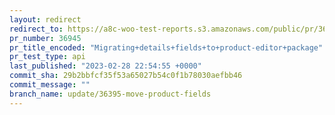 ```yaml
---
layout: redirect
redirect_to: https://a8c-woo-test-reports.s3.amazonaws.com/public/pr/36945/api/index.html
pr_number: 36945
pr_title_encoded: "Migrating+details+fields+to+product-editor+package"
pr_test_type: api
last_published: "2023-02-28 22:54:55 +0000"
commit_sha: 29b2bbfcf35f53a65027b54c0f1b78030aefbb46
commit_message: ""
branch_name: update/36395-move-product-fields
---
```

